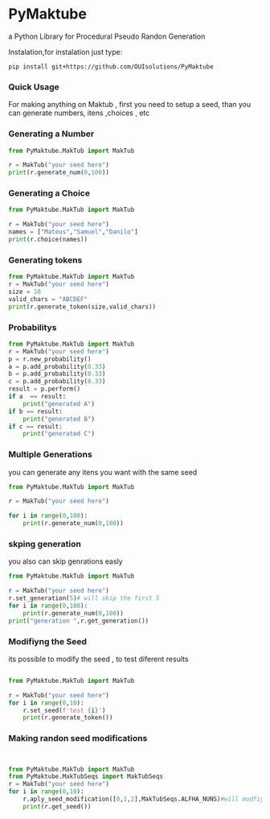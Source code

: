 # PyMaktube
a Python Library for Procedural Pseudo Randon Generation

Instalation,for instalation just type:

```shel 
pip install git+https://github.com/OUIsolutions/PyMaktube

```

### Quick Usage 
For making anything on Maktub , first you need to setup a seed, than you can generate
numbers, itens ,choices , etc

### Generating a Number
```py
from PyMaktube.MakTub import MakTub

r = MakTub("your seed here")
print(r.generate_num(0,100))

```

### Generating a Choice 

```py 
from PyMaktube.MakTub import MakTub

r = MakTub("your seed here")
names = ["Mateus","Samuel","Danilo"]
print(r.choice(names))

```
### Generating tokens 

```py
from PyMaktube.MakTub import MakTub
r = MakTub("your seed here")
size = 10
valid_chars = "ABCDEF"
print(r.generate_token(size,valid_chars))

```

### Probabilitys 
```py
from PyMaktube.MakTub import MakTub
r = MakTub("your seed here")
p = r.new_probability()
a = p.add_probability(0.33)
b = p.add_probability(0.33)
c = p.add_probability(0.33)
result = p.perform()
if a  == result:
    print("generated A")
if b == result:
    print("generated B")
if c == result:
    print("generated C")
```

### Multiple Generations 
you can generate any itens you want with the same seed 

```py 
from PyMaktube.MakTub import MakTub

r = MakTub("your seed here")

for i in range(0,100):
    print(r.generate_num(0,100))

```

### skping generation 
you also can skip genrations easly 

```py
from PyMaktube.MakTub import MakTub

r = MakTub("your seed here")
r.set_generation(5)# will skip the first 5
for i in range(0,100):
    print(r.generate_num(0,100))
print("generation ",r.get_generation())

```
### Modifiyng the Seed 
its possible to modify the seed , to test diferent results
```py 

from PyMaktube.MakTub import MakTub

r = MakTub("your seed here")
for i in range(0,10):
    r.set_seed(f'test {i}')
    print(r.generate_token())

```

### Making randon seed modifications 

```py


from PyMaktube.MakTub import MakTub
from PyMaktube.MakTubSeqs import MakTubSeqs
r = MakTub("your seed here")
for i in range(0,10):
    r.aply_seed_modification([0,1,2],MakTubSeqs.ALFHA_NUNS)#will modfiy the first 3 chars
    print(r.get_seed())

```